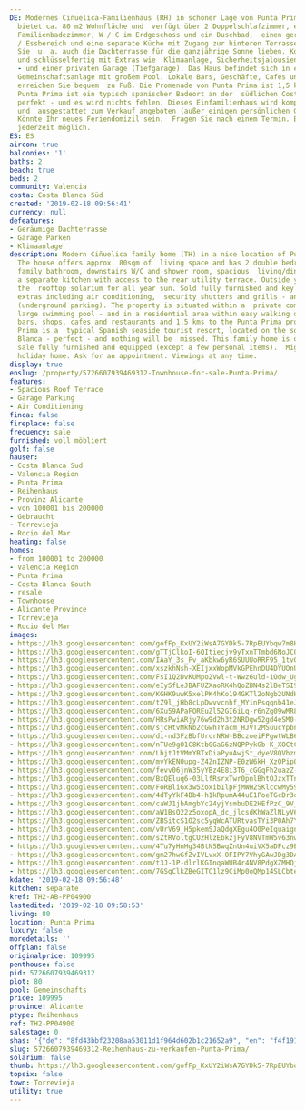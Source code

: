 ```yaml
---
DE: Modernes Ciñuelica-Familienhaus (RH) in schöner Lage von Punta Prima. Das Haus
  bietet ca. 80 m2 Wohnfläche und  verfügt über 2 Doppelschlafzimmer, ein komplettes
  Familienbadezimmer, W / C im Erdgeschoss und ein Duschbad,  einen geräumigen Wohn-
  / Essbereich und eine separate Küche mit Zugang zur hinteren Terrasse. Draußen werden
  Sie  u. a. auch die Dachterrasse für die ganzjährige Sonne lieben. Komplett möbliert
  und schlüsselfertig mit Extras wie  Klimaanlage, Sicherheitsjalousien und Gittern
  - und einer privaten Garage (Tiefgarage). Das Haus befindet sich in einer  privaten
  Gemeinschaftsanlage mit großem Pool. Lokale Bars, Geschäfte, Cafés und Restaurants
  erreichen Sie bequem  zu Fuß. Die Promenade von Punta Prima ist 1,5 km entfernt.
  Punta Prima ist ein typisch spanischer Badeort an der  südlichen Costa Blanca -
  perfekt - und es wird nichts fehlen. Dieses Einfamilienhaus wird komplett möbliert
  und  ausgestattet zum Verkauf angeboten (außer einigen persönlichen Gegenständen).
  Könnte Ihr neues Feriendomizil sein.  Fragen Sie nach einem Termin. Besichtigungen
  jederzeit möglich.
ES: ES
aircon: true
balconies: '1'
baths: 2
beach: true
beds: 2
community: Valencia
costa: Costa Blanca Süd
created: '2019-02-18 09:56:41'
currency: null
defeatures:
- Geräumige Dachterrasse
- Garage Parken
- Klimaanlage
description: Modern Ciñuelica family home (TH) in a nice location of Punta Prima.
  The house offers approx. 80sqm of  living space and has 2 double bedrooms, full
  family bathroom, downstairs W/C and shower room, spacious  living/dining area and
  a separate kitchen with access to the rear utility terrace. Outside you will love
  the  rooftop solarium for all year sun. Sold fully furnished and key ready with
  extras including air conditioning,  security shutters and grills - and private garage
  (underground parking). The property is situated within a  private community with
  large swimming pool - and in a residential area within easy walking distance to  local
  bars, shops, cafes and restaurants and 1.5 kms to the Punta Prima promenade. Punta
  Prima is a  typical Spanish seaside tourist resort, located on the southern Costa
  Blanca - perfect - and nothing will be  missed. This family home is offered for
  sale fully furnished and equipped (except a few personal items).  Might be your
  holiday home. Ask for an appointment. Viewings at any time.
display: true
enslug: /property/5726607939469312-Townhouse-for-sale-Punta-Prima/
features:
- Spacious Roof Terrace
- Garage Parking
- Air Conditioning
finca: false
fireplace: false
frequency: sale
furnished: voll möbliert
golf: false
hauser:
- Costa Blanca Sud
- Valencia Region
- Punta Prima
- Reihenhaus
- Provinz Alicante
- von 100001 bis 200000
- Gebraucht
- Torrevieja
- Rocio del Mar
heating: false
homes:
- from 100001 to 200000
- Valencia Region
- Punta Prima
- Costa Blanca South
- resale
- Townhouse
- Alicante Province
- Torrevieja
- Rocio del Mar
images:
- https://lh3.googleusercontent.com/gofFp_KxUY2iWsA7GYDk5-7RpEUYbqw7m8H-_hnqEQ9P4UfWu5F0GxfySjwxN3ceSRmFEOdP4hVOHc7fhWbP=w640-rj-e30-l100
- https://lh3.googleusercontent.com/gTTjClkoI-6QItiecjv9yTxnTTmbd6NoJCQ-m92DMXlJwJnPwyvsp_64vxVkApCluvUhEqDDLHVH5DgbkIS4OA=w640-rj-e30-l100
- https://lh3.googleusercontent.com/IAaY_3s_Fv_aKbkw6yR6SUUUoRRF95_1tvOZTOd_WzNQnWVIu50qV7FlrTFcGSLlhwHCe66QNesUl4Hg2ngL=w640-rj-e30-l100
- https://lh3.googleusercontent.com/xszkhNsh-XEIjxxWopMVkGPEhnDU4DYUOnU90y624eVjBvRsVFn9hB9NauDKY-1WqQa6dZ1rft2D0Bc8EGnw=w640-rj-e30-l100
- https://lh3.googleusercontent.com/FsI1Q2DvKUMpo2Vwl-t-Wwz6uld-1Odw_UgS9LhTkXWNoeul6QFF_s7ulVSrqwbcR7VybiXw7s1szNlu984l=w640-rj-e30-l100
- https://lh3.googleusercontent.com/eIySfLeJBAFUZXaoRK4hQoZBN4s2lBeTSI9RY7O1QsbJHZ12hIGHLCzcjp7Q3z4gnvUEeFJ614VkjDxThESD=w640-rj-e30-l100
- https://lh3.googleusercontent.com/KGHK9uwK5xelPK4hKo194GKTl2oNgb2UNdHE_BtZh7LFGJvG6PWvdfDnoRA05_WA3GR6pS4653CKrG-O8Emi=w640-rj-e30-l100
- https://lh3.googleusercontent.com/tZ9l_jHb8cLpDwvvcnhf_MYinPsqqnb41eJuN9RyS7lPR8aeGzx_YLhRxrUrR0p0dB_GSMH6HWy0yxFmfWH_=w640-rj-e30-l100
- https://lh3.googleusercontent.com/6Xu59APaFOREuZl52GI6iLq-r6nZg09wMR88NmsipJ2HSsrmgYKGE9RArWKD_cG3T4ZvmdXiw_KD8XypgYM=w640-rj-e30-l100
- https://lh3.googleusercontent.com/HRsPwiARjy76w9d2h3t2NRDgw52gd4eSM0-1pBv4dbP4I7Kr3-3puix2-jPV4_1I1hjW25kgxCAfoZALuPyuoA=w640-rj-e30-l100
- https://lh3.googleusercontent.com/sjcHtvMkNb2cGwhTYacm_HJVT2MSuucYpbnYyDyEifl5VjTgVqQ5TxJpQsf2WiNSFhNI8AUtvpns97tVwy2pEQ=w640-rj-e30-l100
- https://lh3.googleusercontent.com/di-nd3FzBbfUrcrNRW-BBczoeiFPgwtWLB6F6HwsE7Et4EUoXOfxgbAWwei2c-uPuK2oWxokHNfaX2MWoO1H=w640-rj-e30-l100
- https://lh3.googleusercontent.com/nTUe9gO1C8KtbGGaG6zNQPPykGb-K_XOCtCMhL7_GoymbNXRi9FzQVIguYV_aNQ1vLnRZy7VJAe8SDmt1O_F=w640-rj-e30-l100
- https://lh3.googleusercontent.com/LhjtJtVMmYBTxDiaPyuAwjSt_dyeV8QVhzmuF01RaYyepH0EM3frcNpEb334p4Bxp5MO5qCtrwsL-KcXimm2=w640-rj-e30-l100
- https://lh3.googleusercontent.com/mvYkEN0upg-Z4ZnIZNP-E0zW6kH_XzOPipO_oo69JLGMlKtGFihwKBviLZ-QoA8LW8w3WbK1QJbAunIFT3uFGQ=w640-rj-e30-l100
- https://lh3.googleusercontent.com/fevv06jnW35yYBz4E8i3T6_cGGqFh2uazZ-QdJ9Ls0M3w4fgxGlWVkfT-bln1nX2ACdZOlWVqP8vyDi9gjO9=w640-rj-e30-l100
- https://lh3.googleusercontent.com/BxQEluq6-03LlfRsrxTwr0pnlBhtOJzxTTnYKQ60A4DZGW7FDG8ntXdA_O_NUuHeJ07o4zt4277Ot7gJx_DB=w640-rj-e30-l100
- https://lh3.googleusercontent.com/FoRBliGx3w5Zoxib1lpFjMWH2SKlccwMy59FGlqr8EPJSvOJtqW3iEuWYnKyLBeRVjFhvSbEkYqtgqUqI7g=w640-rj-e30-l100
- https://lh3.googleusercontent.com/4dTyYkF4Bb4-h1kRpumA44uE1PoeTGcDr3dyKk3njLBTeFIgAm0Yc1G0rdxq0hr8XYHQ3qGkqYic_AEYPr-_=w640-rj-e30-l100
- https://lh3.googleusercontent.com/caWJ1jbAmgbYc24yjYsmbuDE2HEfPzC_9V_DQZJGDMgijo-jfbjtS3IAhD9RZQK8wVhRnhgMES6W0Qc5BzsvwA=w640-rj-e30-l100
- https://lh3.googleusercontent.com/aW1BsQ22z5oxopA_dc_jlcsdKhWaZlNLyV6rsyRYRrVyFrqJTDzKxrLYkMHwgWYG9ONrgji2SafjjA8sW6Bi=w640-rj-e30-l100
- https://lh3.googleusercontent.com/ZBSitcS1O2sc5yqWcATURtvasTYi3P0Ah7YjeOuYy3s6OJyo3fkxZbLWVt7PoSF_kvlqR7NB-SKX1mvOg9WQ=w640-rj-e30-l100
- https://lh3.googleusercontent.com/vUrV69_H5pkemSJaQdgXEgu4O0PeIquaignM9HTnmvX7r_Tze6hctDCVKVENMXDrVsfWDOMwerT0s2adVFP8=w640-rj-e30-l100
- https://lh3.googleusercontent.com/sZtRVoltgCUzHlzEbkzjFyV8NVTmW5v63nwGjZwk4vu96beIpifXCf3e7fWlSaMJ7uUB6Xt1-cMqjaK7FTL6=w640-rj-e30-l100
- https://lh3.googleusercontent.com/4Tu7yHnHg34BtNSBwqZnUn4uiVX5aDFcz9EC7hPEUr-8qh9V5zvLhrTwwT-P-OEezUz8iBpzo3DHBCHGg1mR=w640-rj-e30-l100
- https://lh3.googleusercontent.com/gm27hwGfZvIVLvxX-OFIPY7VhyGAwJDg3DAIn0nXMxFMue_CgsStQsmo29S7jWi5rR6rmbzZOnZdWNprpndZzQ=w640-rj-e30-l100
- https://lh3.googleusercontent.com/t3J-1P-dlrlKGInqaWUB4r4NV8PdgXZMHQjtfsIjmTbQuzk5gWi0iCAWJAeNVjqiKQ8usCKbAqkK7gM_oP-H=w640-rj-e30-l100
- https://lh3.googleusercontent.com/7GSgClkZBeGITC1lz9CiMp0oQMp14SLCbtevEb2wZPeLXX2WZSJwcayUPSwb_LZ5AflUYfLTisGtTfTSmBk9=w640-rj-e30-l100
kdate: '2019-02-18 09:56:48'
kitchen: separate
kref: TH2-AB-PP04900
lastedited: '2019-02-18 09:58:53'
living: 80
location: Punta Prima
luxury: false
moredetails: ''
offplan: false
originalprice: 109995
penthouse: false
pid: 5726607939469312
plot: 80
pool: Gemeinschafts
price: 109995
province: Alicante
ptype: Reihenhaus
ref: TH2-PP04900
salestage: 0
shas: '{"de": "8fd43bbf23208aa53011d1f964d602b1c21652a9", "en": "f4f19135fad9da4c518c18f983bd4ded720674d4"}'
slug: 5726607939469312-Reihenhaus-zu-verkaufen-Punta-Prima/
solarium: false
thumb: https://lh3.googleusercontent.com/gofFp_KxUY2iWsA7GYDk5-7RpEUYbqw7m8H-_hnqEQ9P4UfWu5F0GxfySjwxN3ceSRmFEOdP4hVOHc7fhWbP=w400-h240-n-rj-e30-l100
topsix: false
town: Torrevieja
utility: true
---
```

